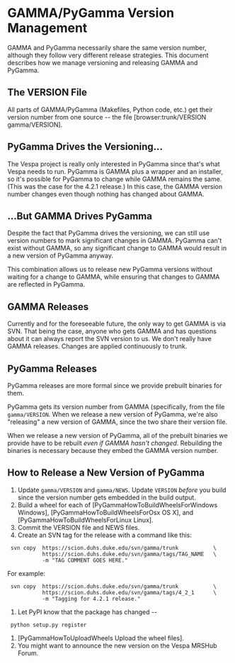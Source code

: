 # GAMMA/PyGamma Version Management

GAMMA and PyGamma necessarily share the same version number, although they follow very different release strategies. This document describes how we manage versioning and releasing GAMMA and PyGamma.

## The VERSION File

All parts of GAMMA/PyGamma (Makefiles, Python code, etc.) get their version number from one source -- the file [browser:trunk/VERSION gamma/VERSION].

## PyGamma Drives the Versioning...

The Vespa project is really only interested in PyGamma since that's what Vespa needs to run. PyGamma is GAMMA plus a wrapper and an installer, so it's possible for PyGamma to change while GAMMA remains the same. (This was the case for the 4.2.1 release.)  In this case, the GAMMA version number changes even though nothing has changed about GAMMA.


## ...But GAMMA Drives PyGamma

Despite the fact that PyGamma drives the versioning, we can still use version numbers to mark significant changes in GAMMA. PyGamma can't exist without GAMMA, so any significant change to GAMMA would result in a new version of PyGamma anyway.

This combination allows us to release new PyGamma versions without waiting for a change to GAMMA, while ensuring that changes to GAMMA are reflected in PyGamma.


## GAMMA Releases

Currently and for the foreseeable future, the only way to get GAMMA is via SVN. That being the case, anyone who gets GAMMA and has questions about it can always report the SVN version to us. We don't really have GAMMA releases. Changes are applied continuously to trunk.

## PyGamma Releases

PyGamma releases are more formal since we provide prebuilt binaries for them.

PyGamma gets its version number from GAMMA (specifically, from the file `gamma/VERSION`. When we release a new version of PyGamma, we're also "releasing" a new version of GAMMA, since the two share their version file.

When we release a new version of PyGamma, all of the prebuilt binaries we provide have to be rebuilt *even if GAMMA hasn't changed*. Rebuilding the binaries is necessary because they embed the GAMMA version number.

## How to Release a New Version of PyGamma

1. Update `gamma/VERSION` and `gamma/NEWS`. Update `VERSION` *before* you build since the version number gets embedded in the build output.
1. Build a wheel for each of [PyGammaHowToBuildWheelsForWindows Windows], [PyGammaHowToBuildWheelsForOsx OS X], and [PyGammaHowToBuildWheelsForLinux Linux].
1. Commit the VERSION file and NEWS files.
1. Create an SVN tag for the release with a command like this:
```
 svn copy  https://scion.duhs.duke.edu/svn/gamma/trunk           \
           https://scion.duhs.duke.edu/svn/gamma/tags/TAG_NAME   \
           -m "TAG COMMENT GOES HERE."
```
 For example:
```
 svn copy  https://scion.duhs.duke.edu/svn/gamma/trunk           \
           https://scion.duhs.duke.edu/svn/gamma/tags/4_2_1      \
           -m "Tagging for 4.2.1 release."
```
1. Let PyPI know that the package has changed --
```
 python setup.py register 
```
1. [PyGammaHowToUploadWheels Upload the wheel files].
1. You might want to announce the new version on the Vespa MRSHub Forum.